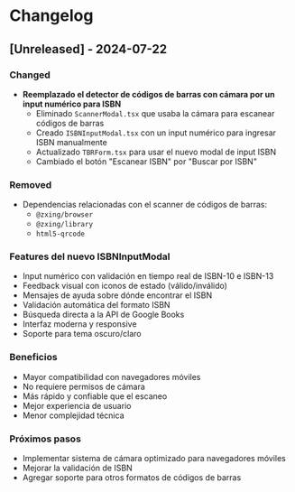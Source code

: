 # Changelog

## [Unreleased] - 2024-07-22

### Changed
- **Reemplazado el detector de códigos de barras con cámara por un input numérico para ISBN**
  - Eliminado `ScannerModal.tsx` que usaba la cámara para escanear códigos de barras
  - Creado `ISBNInputModal.tsx` con un input numérico para ingresar ISBN manualmente
  - Actualizado `TBRForm.tsx` para usar el nuevo modal de input ISBN
  - Cambiado el botón "Escanear ISBN" por "Buscar por ISBN"

### Removed
- Dependencias relacionadas con el scanner de códigos de barras:
  - `@zxing/browser`
  - `@zxing/library` 
  - `html5-qrcode`

### Features del nuevo ISBNInputModal
- Input numérico con validación en tiempo real de ISBN-10 e ISBN-13
- Feedback visual con iconos de estado (válido/inválido)
- Mensajes de ayuda sobre dónde encontrar el ISBN
- Validación automática del formato ISBN
- Búsqueda directa a la API de Google Books
- Interfaz moderna y responsive
- Soporte para tema oscuro/claro

### Beneficios
- Mayor compatibilidad con navegadores móviles
- No requiere permisos de cámara
- Más rápido y confiable que el escaneo
- Mejor experiencia de usuario
- Menor complejidad técnica

### Próximos pasos
- Implementar sistema de cámara optimizado para navegadores móviles
- Mejorar la validación de ISBN
- Agregar soporte para otros formatos de códigos de barras